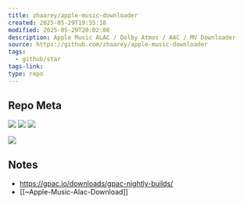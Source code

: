 ```yaml
---
title: zhaarey/apple-music-downloader
created: 2025-05-29T19:55:18
modified: 2025-05-29T20:02:08
description: Apple Music ALAC / Dolby Atmos / AAC / MV Downloader
source: https://github.com/zhaarey/apple-music-downloader
tags:
  - github/star
tags-link: 
type: repo
---
```


## Repo Meta

![](https://img.shields.io/github/stars/zhaarey/apple-music-downloader?style=for-the-badge&label=stars) ![](https://img.shields.io/github/repo-size/zhaarey/apple-music-downloader?style=for-the-badge&label=size) ![](https://img.shields.io/github/created-at/zhaarey/apple-music-downloader?style=for-the-badge&label=since)

[![](https://github-readme-stats.vercel.app/api/pin/?username=zhaarey&repo=apple-music-downloader&bg_color=00000000)](https://github.com/zhaarey/apple-music-downloader)

## Notes

- https://gpac.io/downloads/gpac-nightly-builds/
- [[~Apple-Music-Alac-Download]]
